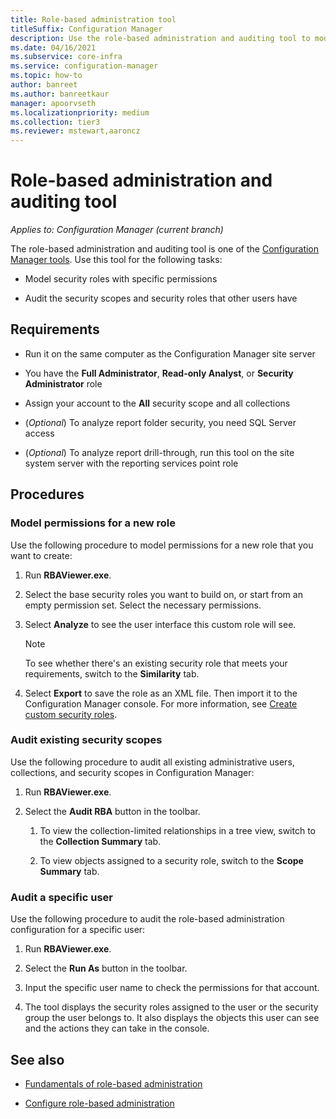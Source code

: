 ```yaml
---
title: Role-based administration tool
titleSuffix: Configuration Manager
description: Use the role-based administration and auditing tool to model and audit security roles and scopes in Configuration Manager.
ms.date: 04/16/2021
ms.subservice: core-infra
ms.service: configuration-manager
ms.topic: how-to
author: banreet
ms.author: banreetkaur
manager: apoorvseth
ms.localizationpriority: medium
ms.collection: tier3
ms.reviewer: mstewart,aaroncz 
---
```


# Role-based administration and auditing tool

*Applies to: Configuration Manager (current branch)*

The role-based administration and auditing tool is one of the [Configuration Manager tools](tools.md). Use this tool for the following tasks:

- Model security roles with specific permissions

- Audit the security scopes and security roles that other users have

## Requirements

- Run it on the same computer as the Configuration Manager site server

- You have the **Full Administrator**, **Read-only Analyst**, or **Security Administrator** role

- Assign your account to the **All** security scope and all collections

- (*Optional*) To analyze report folder security, you need SQL Server access

- (*Optional*) To analyze report drill-through, run this tool on the site system server with the reporting services point role

## Procedures

### Model permissions for a new role

Use the following procedure to model permissions for a new role that you want to create:

1. Run **RBAViewer.exe**.

1. Select the base security roles you want to build on, or start from an empty permission set. Select the necessary permissions.

1. Select **Analyze** to see the user interface this custom role will see.

    > [!NOTE]
    > To see whether there's an existing security role that meets your requirements, switch to the **Similarity** tab.

1. Select **Export** to save the role as an XML file. Then import it to the Configuration Manager console. For more information, see [Create custom security roles](../servers/deploy/configure/configure-role-based-administration.md#create-custom-security-roles).

### Audit existing security scopes

Use the following procedure to audit all existing administrative users, collections, and security scopes in Configuration Manager:

1. Run **RBAViewer.exe**.

1. Select the **Audit RBA** button in the toolbar.

    1. To view the collection-limited relationships in a tree view, switch to the **Collection Summary** tab.

    1. To view objects assigned to a security role, switch to the **Scope Summary** tab.

### Audit a specific user

Use the following procedure to audit the role-based administration configuration for a specific user:

1. Run **RBAViewer.exe**.

1. Select the **Run As** button in the toolbar.

1. Input the specific user name to check the permissions for that account.

1. The tool displays the security roles assigned to the user or the security group the user belongs to. It also displays the objects this user can see and the actions they can take in the console.

## See also

- [Fundamentals of role-based administration](../understand/fundamentals-of-role-based-administration.md)

- [Configure role-based administration](../servers/deploy/configure/configure-role-based-administration.md)
